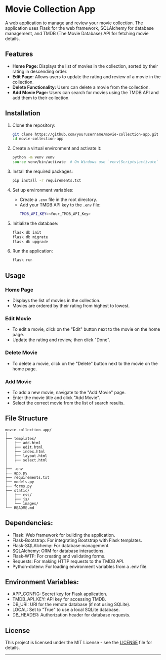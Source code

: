 
# Movie Collection App

A web application to manage and review your movie collection. The application uses Flask for the web framework, SQLAlchemy for database management, and TMDB (The Movie Database) API for fetching movie details.

## Features

- **Home Page:** Displays the list of movies in the collection, sorted by their rating in descending order.
- **Edit Page:** Allows users to update the rating and review of a movie in the collection.
- **Delete Functionality:** Users can delete a movie from the collection.
- **Add Movie Page:** Users can search for movies using the TMDB API and add them to their collection.

## Installation

1. Clone the repository:
    ```sh
    git clone https://github.com/yourusername/movie-collection-app.git
    cd movie-collection-app
    ```

2. Create a virtual environment and activate it:
    ```sh
    python -m venv venv
    source venv/bin/activate  # On Windows use `venv\Scripts\activate`
    ```

3. Install the required packages:
    ```sh
    pip install -r requirements.txt
    ```

4. Set up environment variables:
    - Create a `.env` file in the root directory.
    - Add your TMDB API key to the `.env` file:
      ```sh
      TMDB_API_KEY=<Your_TMDB_API_Key>
      ```

5. Initialize the database:
    ```sh
    flask db init
    flask db migrate
    flask db upgrade
    ```

6. Run the application:
    ```sh
    flask run
    ```

## Usage

### Home Page
- Displays the list of movies in the collection.
- Movies are ordered by their rating from highest to lowest.

### Edit Movie
- To edit a movie, click on the "Edit" button next to the movie on the home page.
- Update the rating and review, then click "Done".

### Delete Movie
- To delete a movie, click on the "Delete" button next to the movie on the home page.

### Add Movie
- To add a new movie, navigate to the "Add Movie" page.
- Enter the movie title and click "Add Movie".
- Select the correct movie from the list of search results.

## File Structure

```
movie-collection-app/
│
├── templates/
│   ├── add.html
│   ├── edit.html
│   ├── index.html
│   ├── layout.html
│   ├── select.html
│
├── .env
├── app.py
├── requirements.txt
├── models.py
├── forms.py
├── static/
│   ├── css/
│   ├── js/
│   └── images/
└── README.md
```
## Dependencies:
- Flask: Web framework for building the application.
- Flask-Bootstrap: For integrating Bootstrap with Flask templates.
- Flask-SQLAlchemy: For database management.
- SQLAlchemy: ORM for database interactions.
- Flask-WTF: For creating and validating forms.
- Requests: For making HTTP requests to the TMDB API.
- Python-dotenv: For loading environment variables from a .env file.

## Environment Variables:
- APP_CONFIG: Secret key for Flask application.
- TMDB_API_KEY: API key for accessing TMDB.
- DB_URI: URI for the remote database (if not using SQLite).
- LOCAL: Set to "True" to use a local SQLite database.
- DB_HEADER: Authorization header for database requests.

## License

This project is licensed under the MIT License - see the [LICENSE](LICENSE) file for details.

---
